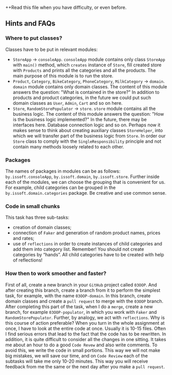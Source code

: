 ++Read this file when you have difficulty, or even before.
## Hints and FAQs
### Where to put classes?
Classes have to be put in relevant modules:
- `StoreApp` → `consoleApp`. `consoleApp` module contains only class `StoreApp` with `main()` method, which `creates` instance of `Store`, fill created store with `Products` and prints all the categories and all the products. The main purpose of this module is to run the store.
- `Product`, `Category`, `BikeCategory`, `PhoneCategory`, `MilkCategory` → `domain`. `domain` module contains only domain classes. The content of this module answers the question: "What is contained in the store?" In addition to products and product categories, in the future we could put such domain classes as `User`, `Admin`, `Cart` and so on here.
- `Store`, `RandomStorePopulator` → `store`. `store` module contains all the business logic. The content of this module answers the question: "How is the business logic implemented?" In the future, there may be interfaces here. Database connection logic and so on. Perhaps now it makes sense to think about creating auxiliary classes `StoreHelper`, into which we will transfer part of the business logic from `Store`. In order our `Store` class to comply with the `SingleResponsibility` principle and not contain many methods loosely related to each other.
### Packages
The names of packages in modules can be as follows:
`by.issoft.consoleApp`, `by.issoft.domain`, `by.issoft.store`. Further inside each of the modules, we can choose the grouping that is convenient for us. For example, child categories can be grouped in the `by.issoft.domain.categories` package. Be creative and use common sense.
### Code in small chunks
This task has three sub-tasks:
- creation of domain classes;
- connection of `Faker` and generation of random product names, prices and rates;
- use of `reflections` in order to create instances of child categories and add them into category list. Remember! You should not create categories by “hands”. All child categories have to be created with help of reflections!
### How then to work smoother and faster?
First of all, create a new branch in your `GitHub` project called `03OOP`. And after creating this branch, create a branch from it to perform the simplest task, for example, with the name `03OOP-domain`. In this branch, create domain classes and create a `pull request` to merge with the `03OOP` branch. After completing this part of the task, when I do a `merge`, create a new branch, for example `03OOP-populator`, in which you work with `Faker` and `RandomStorePopulator`. Further, by analogy, we act with `reflections`.
Why is this course of action preferable? When you turn in the whole assignment at once, I have to look at the entire code at once. Usually it is 10-15 files. Often I find serious errors that lead to the fact that the code has to be rewritten. In addition, it is quite difficult to consider all the changes in one sitting. It takes me about an hour to do a good `Code Revew` and also write comments. To avoid this, we write the code in small portions. This way we will not make big mistakes, we will save our time, and on `Code Review` each of the subtasks will take me only 10-20 minutes. This way you will receive feedback from me the same or the next day after you make a `pull request`.
